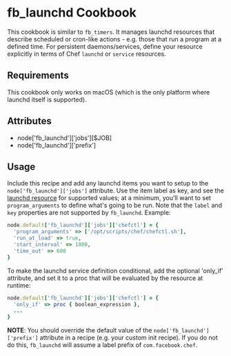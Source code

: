fb_launchd Cookbook
=========================
This cookbook is similar to `fb_timers`. It manages launchd resources that
describe scheduled or cron-like actions - e.g. those that run a program at a
defined time. For persistent daemons/services, define your resource explicitly
in terms of Chef `launchd` or `service` resources.

Requirements
------------
This cookbook only works on macOS (which is the only platform where launchd
itself is supported).

Attributes
----------
* node['fb_launchd']['jobs'][$JOB]
* node['fb_launchd']['prefix']

Usage
-----
Include this recipe and add any launchd items you want to setup to the
`node['fb_launchd']['jobs']` attribute. Use the item label as key, and see
the [launchd resource](https://docs.chef.io/resource_launchd.html) for supported
values; at a minimum, you'll want to set `program_arguments` to define what's
going to be run. Note that the `label` and `key` properties are not supported by
`fb_launchd`. Example:

```ruby
node.default['fb_launchd']['jobs']['chefctl'] = {
  'program_arguments' => ['/opt/scripts/chef/chefctl.sh'],
  'run_at_load' => true,
  'start_interval' => 1800,
  'time_out' => 600
}
```

To make the launchd service definition conditional, add the optional 'only_if'
attribute, and set it to a proc that will be evaluated by the resource at
runtime:

```ruby
node.default['fb_launchd']['jobs']['chefctl'] = {
  'only_if' => proc { boolean_expression },
  ...
}
```

**NOTE**: You should override the default value of the
`node['fb_launchd']['prefix']` attribute in a recipe (e.g. your custom init
recipe). If you do not do this, `fb_launchd` will assume a label prefix of
`com.facebook.chef`.
